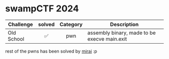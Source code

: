 # swampCTF 2024

| Challenge | solved | Category | Description | 
| --- | :---: | :---: | --- |
| Old School | ✅ | pwn | assembly binary, made to be execve main.exit |

rest of the pwns has been solved by [mirai](https://github.com/miraicantsleep) :p